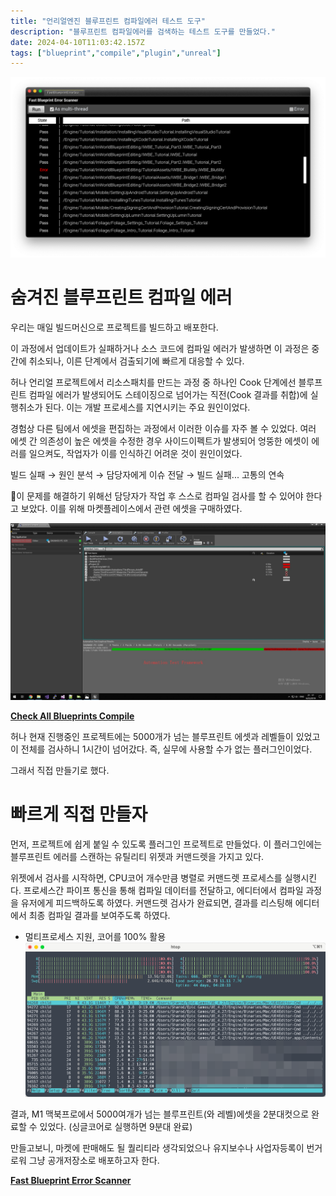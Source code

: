 ```yaml
---
title: "언리얼엔진 블루프린트 컴파일에러 테스트 도구"
description: "블루프린트 컴파일에러를 검색하는 테스트 도구를 만들었다."
date: 2024-04-10T11:03:42.157Z
tags: ["blueprint","compile","plugin","unreal"]
---
```

![](/images/ec0bb0d6-77b3-4a5a-96b7-d0c1fbf206f3-image.png)

# 숨겨진 블루프린트 컴파일 에러
우리는 매일 빌드머신으로 프로젝트를 빌드하고 배포한다.

이 과정에서 업데이트가 실패하거나 소스 코드에 컴파일 에러가 발생하면 이 과정은 중간에 취소되나, 이른 단계에서 검출되기에 빠르게 대응할 수 있다.

허나 언리얼 프로젝트에서 리소스패치를 만드는 과정 중 하나인 Cook 단계에선 블루프린트 컴파일 에러가 발생되어도 스테이징으로 넘어가는 직전(Cook 결과를 취합)에 실행취소가 된다. 이는 개발 프로세스를 지연시키는 주요 원인이었다.

경험상 다른 팀에서 에셋을 편집하는 과정에서 이러한 이슈를 자주 볼 수 있었다. 여러 에셋 간 의존성이 높은 에셋을 수정한 경우 사이드이펙트가 발생되어 엉뚱한 에셋이 에러를 일으켜도, 작업자가 이를 인식하긴 어려운 것이 원인이었다.

빌드 실패 → 원인 분석 → 담당자에게 이슈 전달 → 빌드 실패... 고통의 연속

이 문제를 해결하기 위해선 담당자가 작업 후 스스로 컴파일 검사를 할 수 있어야 한다고 보았다. 이를 위해 마켓플레이스에서 관련 에셋을 구매하였다.

![](/images/9bbf4d5a-fc43-453f-a5a1-9f10c0610d49-image.png)

**[Check All Blueprints Compile](https://www.unrealengine.com/marketplace/ko/product/check-blueprints-compile)**

허나 현재 진행중인 프로젝트에는 5000개가 넘는 블루프린트 에셋과 레벨들이 있었고 이 전체를 검사하니 1시간이 넘어갔다. 즉, 실무에 사용할 수가 없는 플러그인이었다.

그래서 직접 만들기로 했다.

# 빠르게 직접 만들자
먼저, 프로젝트에 쉽게 붙일 수 있도록 플러그인 프로젝트로 만들었다. 이 플러그인에는 블루프린트 에러를 스캔하는 유틸리티 위젯과 커맨드렛을 가지고 있다.

위젯에서 검사를 시작하면, CPU코어 개수만큼 병렬로 커맨드렛 프로세스를 실행시킨다. 프로세스간 파이프 통신을 통해 컴파일 데이터를 전달하고, 에디터에서 컴파일 과정을 유저에게 피드백하도록 하였다. 커맨드렛 검사가 완료되면, 결과를 리스팅해 에디터에서 최종 컴파일 결과를 보여주도록 하였다.

- 멀티프로세스 지원, 코어를 100% 활용
![](/images/bd67962a-9fcb-4466-a011-0a67ab9855ce-image.png)

결과, M1 맥북프로에서 5000여개가 넘는 블루프린트(와 레벨)에셋을 2분대컷으로 완료할 수 있었다. (싱글코어로 실행하면 9분대 완료)

만들고보니, 마켓에 판매해도 될 퀄리티라 생각되었으나 유지보수나 사업자등록이 번거로워 그냥 공개저장소로 배포하고자 한다.

**[Fast Blueprint Error Scanner](https://github.com/N3rd00d/FastBlueprintErrorScanner)**